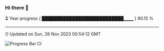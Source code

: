 ### Hi there 👋

⏳ Year progress { ███████████████████████████▁▁▁ } 90.15 %

---

⏰ Updated on Sun, 26 Nov 2023 00:54:12 GMT

![Progress Bar CI](https://github.com/liununu/liununu/workflows/Progress%20Bar%20CI/badge.svg)
